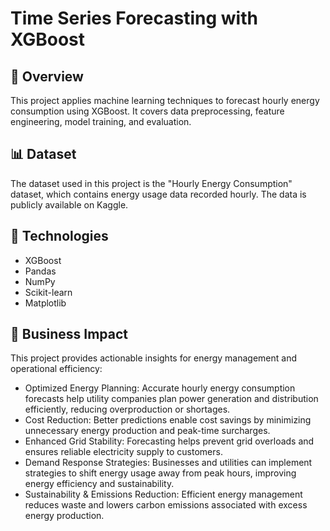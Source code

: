 # Time Series Forecasting with XGBoost

## 📘 Overview

This project applies machine learning techniques to forecast hourly energy consumption using XGBoost. It covers data preprocessing, feature engineering, model training, and evaluation.

## 📊 Dataset

The dataset used in this project is the "Hourly Energy Consumption" dataset, which contains energy usage data recorded hourly. The data is publicly available on Kaggle.

## 🔧 Technologies

- XGBoost
- Pandas
- NumPy
- Scikit-learn
- Matplotlib

## 💼 Business Impact

This project provides actionable insights for energy management and operational efficiency:

- Optimized Energy Planning: Accurate hourly energy consumption forecasts help utility companies plan power generation and distribution efficiently, reducing overproduction or shortages.
- Cost Reduction: Better predictions enable cost savings by minimizing unnecessary energy production and peak-time surcharges.
- Enhanced Grid Stability: Forecasting helps prevent grid overloads and ensures reliable electricity supply to customers.
- Demand Response Strategies: Businesses and utilities can implement strategies to shift energy usage away from peak hours, improving energy efficiency and sustainability.
- Sustainability & Emissions Reduction: Efficient energy management reduces waste and lowers carbon emissions associated with excess energy production.
